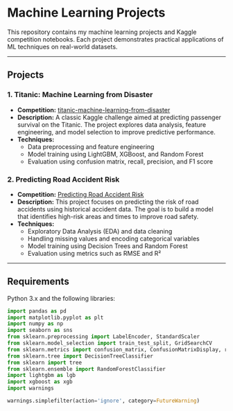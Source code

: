 # Machine Learning Projects

This repository contains my machine learning projects and Kaggle competition notebooks. Each project demonstrates practical applications of ML techniques on real-world datasets.  

---

## Projects

### 1. Titanic: Machine Learning from Disaster
- **Competition:** [titanic-machine-learning-from-disaster](https://www.kaggle.com/competitions/titanic/discussion/5105)
- **Description:** A classic Kaggle challenge aimed at predicting passenger survival on the Titanic. The project explores data analysis, feature engineering, and model selection to improve predictive performance.  
- **Techniques:**  
  - Data preprocessing and feature engineering  
  - Model training using LightGBM, XGBoost, and Random Forest
  - Evaluation using confusion matrix, recall, precision, and F1 score  

### 2. Predicting Road Accident Risk
- **Competition:** [Predicting Road Accident Risk](https://www.kaggle.com/competitions/playground-series-s5e10)
- **Description:** This project focuses on predicting the risk of road accidents using historical accident data. The goal is to build a model that identifies high-risk areas and times to improve road safety.  
- **Techniques:**  
  - Exploratory Data Analysis (EDA) and data cleaning  
  - Handling missing values and encoding categorical variables  
  - Model training using Decision Trees and Random Forest  
  - Evaluation using metrics such as RMSE and R²  
---

## Requirements

Python 3.x and the following libraries:

```python
import pandas as pd
import matplotlib.pyplot as plt
import numpy as np
import seaborn as sns
from sklearn.preprocessing import LabelEncoder, StandardScaler
from sklearn.model_selection import train_test_split, GridSearchCV
from sklearn.metrics import confusion_matrix, ConfusionMatrixDisplay, recall_score, precision_score, f1_score, mean_squared_error, r2_score
from sklearn.tree import DecisionTreeClassifier
from sklearn import tree
from sklearn.ensemble import RandomForestClassifier
import lightgbm as lgb
import xgboost as xgb
import warnings

warnings.simplefilter(action='ignore', category=FutureWarning)
